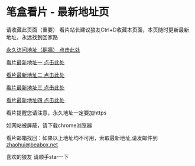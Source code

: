# 笔盒看片 - 最新地址页

请收藏此页面（重要）
看片站长建议狼友Ctrl+D收藏本页面，本页随时更新最新地址，永远找到回家路

[永久访问地址（翻牆） 点击此处](https://beabox.net/)

[看片最新地址一 点击此处](https://bhd9a4w1s3a9.shop)

[看片最新地址二 点击此处](https://bhc7d2z1n2p9.shop)

[看片最新地址三 点击此处](https://bhh6r5a9k8w8.shop)

[看片最新地址四 点击此处](https://bhh5y7p8v5x4.shop)

看片提醒您请注意，永久地址一定要加https

如网站被屏蔽，请下载chrome浏览器

看片邮箱找回：如果以上地址均不可用，索取最新地址,请发邮件到 zhaohui@beabox.net

喜欢的狼友 请顺手star一下